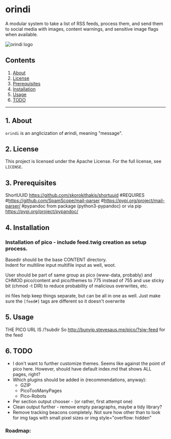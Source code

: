 # orindi

A modular system to take a list of RSS feeds, process them, and send them to 
social media with images, content warnings, and sensitive image flags when 
available. 

![orindi logo](https://raw.githubusercontent.com/uriel1998/orindi/master/orindi-open-graph.png "logo")

## Contents
 1. [About](#1-about)
 2. [License](#2-license)
 3. [Prerequisites](#3-prerequisites)
 4. [Installation](#4-installation)
 5. [Usage](#5-usage)
 6. [TODO](#6-todo)

***

## 1. About


`orindi` is an anglicization of ørindi, meaning "message".


## 2. License

This project is licensed under the Apache License. For the full license, see `LICENSE`.

## 3. Prerequisites


ShortUUID https://github.com/skorokithakis/shortuuid
#REQUIRES
#https://github.com/SpamScope/mail-parser
#https://pypi.org/project/mail-parser/
#pypandoc from package (python3-pypandoc) or via pip  https://pypi.org/project/pypandoc/


## 4. Installation

### Installation of pico - include feed.twig creation as setup process.
Basedir should be the base CONTENT directory.  
Indent for multiline input
multifile input as well, woot.

User should be part of same group as pico (www-data, probably) and CHMOD pico/content and pico/themes to 775 instead of 755 and use sticky bit (chmod -t DIR) to reduce probability 
of malicious overwrites, etc.

ini files help keep things separate, but can be all in one as well. Just make 
sure the `[feed#]` tags are different so it doesn't overwrite

## 5. Usage

THE PICO URL IS /?subdir
So http://bunyip.stevesaus.me/pico/?sjw-feed
for the feed


## 6. TODO

* I don't want to further customize themes. Seems like against the point of 
  pico here.  However, should have default index.md that shows ALL pages, right?
* Which plugins should be added in (recommendations, anyway):
    - GZIP
    - PicoTooManyPages
    - Pico-Robots
* Per section output chooser - (or rather, first attempt one)  
* Clean output further - remove empty paragraphs, maybe a tidy library?
* Remove tracking beacons completely.  Not sure how other than to look for 
  img tags with small pixel sizes or img style="overflow: hidden"

<img style="overflow: hidden;position: fixed;visibility: hidden !important;display: block !important;height: 1px !important;width: 1px !important;border: 0 !important;margin: 0 !important;padding: 0 !important;" src="https://connectednation.cmail20.com/t/j-o-chklljl-yuiyjkttht/o.gif" width="1" height="1" border="0" alt="">


### Roadmap:

